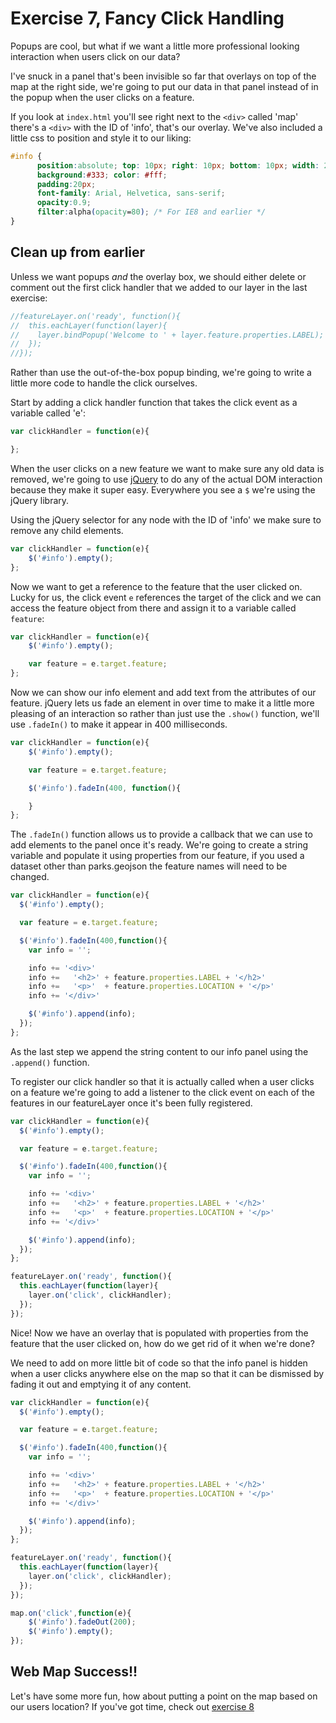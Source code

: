 # Exercise 7, Fancy Click Handling

Popups are cool, but what if we want a little more professional looking interaction when users click on our data?

I've snuck in a panel that's been invisible so far that overlays on top of the map at the right side, we're going to put our data in that panel instead of in the popup when the user clicks on a feature.

If you look at `index.html` you'll see right next to the `<div>` called 'map' there's a `<div>` with the ID of 'info', that's our overlay.  We've also included a little css to position and style it to our liking:

```css
#info {
      position:absolute; top: 10px; right: 10px; bottom: 10px; width: 260px;
      background:#333; color: #fff;
      padding:20px;
      font-family: Arial, Helvetica, sans-serif;
      opacity:0.9;
	  filter:alpha(opacity=80); /* For IE8 and earlier */
}
```
## Clean up from earlier

Unless we want popups _and_ the overlay box, we should either delete or comment out the first click handler that we added to our layer in the last exercise:

```javascript
//featureLayer.on('ready', function(){
//  this.eachLayer(function(layer){
//    layer.bindPopup('Welcome to ' + layer.feature.properties.LABEL);
//  });
//});
```

Rather than use the out-of-the-box popup binding, we're going to write a little more code to handle the click ourselves.

Start by adding a click handler function that takes the click event as a variable called 'e':

```javascript
var clickHandler = function(e){

};
```

When the user clicks on a new feature we want to make sure any old data is removed, we're going to use [jQuery](https://jquery.com/) to do any of the actual DOM interaction because they make it super easy.  Everywhere you see a `$` we're using the jQuery library.

Using the jQuery selector for any node with the ID of 'info' we make sure to remove any child elements.

```javascript
var clickHandler = function(e){
	$('#info').empty();
};
```

Now we want to get a reference to the feature that the user clicked on.  Lucky for us, the click event `e` references the target of the click and we can access the feature object from there and assign it to a variable called `feature`:

```javascript
var clickHandler = function(e){
	$('#info').empty();

    var feature = e.target.feature;
};
```

Now we can show our info element and add text from the attributes of our feature. jQuery lets us fade an element in over time to make it a little more pleasing of an interaction so rather than just use the `.show()` function, we'll use `.fadeIn()` to make it appear in 400 milliseconds.

```javascript
var clickHandler = function(e){
	$('#info').empty();

    var feature = e.target.feature;

    $('#info').fadeIn(400, function(){

    }
};
```

The `.fadeIn()` function allows us to provide a callback that we can use to add elements to the panel once it's ready.  We're going to create a string variable and populate it using properties from our feature, if you used a dataset other than parks.geojson the feature names will need to be changed.

```javascript
var clickHandler = function(e){
  $('#info').empty();

  var feature = e.target.feature;

  $('#info').fadeIn(400,function(){
    var info = '';

    info += '<div>'
    info +=   '<h2>' + feature.properties.LABEL + '</h2>'
    info +=   '<p>'  + feature.properties.LOCATION + '</p>'
    info += '</div>'

    $('#info').append(info);
  });
};
```

As the last step we append the string content to our info panel using the `.append()` function.

To register our click handler so that it is actually called when a user clicks on a feature we're going to add a listener to the click event on each of the features in our featureLayer once it's been fully registered.

```javascript
var clickHandler = function(e){
  $('#info').empty();

  var feature = e.target.feature;

  $('#info').fadeIn(400,function(){
    var info = '';

    info += '<div>'
    info +=   '<h2>' + feature.properties.LABEL + '</h2>'
    info +=   '<p>'  + feature.properties.LOCATION + '</p>'
    info += '</div>'

    $('#info').append(info);
  });
};

featureLayer.on('ready', function(){
  this.eachLayer(function(layer){
    layer.on('click', clickHandler);
  });
});
```

Nice!  Now we have an overlay that is populated with properties from the feature that the user clicked on, how do we get rid of it when we're done?

We need to add on more little bit of code so that the info panel is hidden when a user clicks anywhere else on the map so that it can be dismissed by fading it out and emptying it of any content.

```javascript
var clickHandler = function(e){
  $('#info').empty();

  var feature = e.target.feature;

  $('#info').fadeIn(400,function(){
    var info = '';

    info += '<div>'
    info +=   '<h2>' + feature.properties.LABEL + '</h2>'
    info +=   '<p>'  + feature.properties.LOCATION + '</p>'
    info += '</div>'

    $('#info').append(info);
  });
};

featureLayer.on('ready', function(){
  this.eachLayer(function(layer){
    layer.on('click', clickHandler);
  });
});

map.on('click',function(e){
	$('#info').fadeOut(200);
    $('#info').empty();
});
```

## Web Map Success!!

Let's have some more fun, how about putting a point on the map based on our users location?  If you've got time, check out [exercise 8](/exercise8_bonus_locate_me.md)
